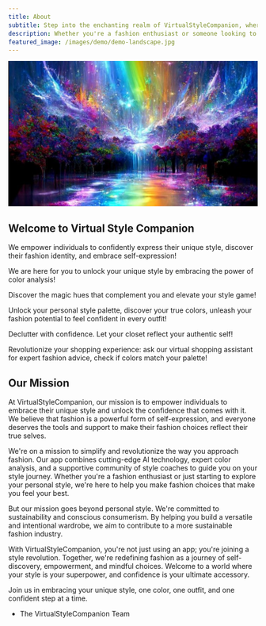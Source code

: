 ```yaml
---
title: About
subtitle: Step into the enchanting realm of VirtualStyleCompanion, where fashion is not just fabric and color, it's the magic that empowers your true self to shine. Our mission is to unveil the mystical world of style, where everyone discovers their unique essence through the art of fashion. At Virtual Style Companion, we believe that fashion is not just about following trends—it's about self-expression, confidence, and embracing your individuality. 
description: Whether you're a fashion enthusiast or someone looking to enhance their personal style, you've come to the right place.
featured_image: /images/demo/demo-landscape.jpg
---
```


![](/images/colored_forest3.png)

## Welcome to Virtual Style Companion

We empower individuals to confidently express their unique style, discover their fashion identity, and embrace self-expression!

We are here for you to unlock your unique style by  embracing the power of color analysis!

Discover the magic hues that complement you and elevate your style game!

Unlock your personal style palette,  discover your true colors, unleash your fashion potential to feel confident in every outfit!

Declutter with confidence. Let your closet reflect your authentic self!

Revolutionize your shopping experience: ask our virtual shopping assistant for expert fashion advice, check if colors match your palette! 

##  Our Mission

At VirtualStyleCompanion, our mission is to empower individuals to embrace their unique style and unlock the confidence that comes with it. We believe that fashion is a powerful form of self-expression, and everyone deserves the tools and support to make their fashion choices reflect their true selves.

We're on a mission to simplify and revolutionize the way you approach fashion. Our app combines cutting-edge AI technology, expert color analysis, and a supportive community of style coaches to guide you on your style journey. Whether you're a fashion enthusiast or just starting to explore your personal style, we're here to help you make fashion choices that make you feel your best.

But our mission goes beyond personal style. We're committed to sustainability and conscious consumerism. By helping you build a versatile and intentional wardrobe, we aim to contribute to a more sustainable fashion industry.

With VirtualStyleCompanion, you're not just using an app; you're joining a style revolution. Together, we're redefining fashion as a journey of self-discovery, empowerment, and mindful choices. Welcome to a world where your style is your superpower, and confidence is your ultimate accessory.

Join us in embracing your unique style, one color, one outfit, and one confident step at a time.

- The VirtualStyleCompanion Team
